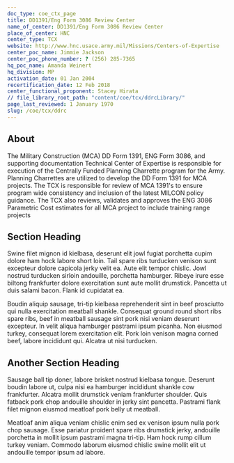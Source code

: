 ```yaml
---
doc_type: coe_ctx_page 
title: DD1391/Eng Form 3086 Review Center   
name_of_center: DD1391/Eng Form 3086 Review Center   
place_of_center: HNC
center_type: TCX
website: http://www.hnc.usace.army.mil/Missions/Centers-of-Expertise
center_poc_name: Jimmie Jackson
center_poc_phone_number: ? (256) 285-7365
hq_poc_name: Amanda Weinert
hq_division: MP
activation_date: 01 Jan 2004
recertification_date: 12 Feb 2018
center_functional_proponent: Stacey Hirata
// file_library_root_path: "content/coe/tcx/ddrcLibrary/" 
page_last_reviewed: 1 January 1970 
slug: /coe/tcx/ddrc
---
```


## About 

The Military Construction (MCA) DD Form 1391, ENG Form 3086, and supporting documentation Technical Center of Expertise is responsible for execution of the Centrally Funded Planning Charrette program for the Army.  Planning Charrettes are utilized to develop the DD Form 1391 for MCA projects.  The TCX is responsible for review of MCA 1391's to ensure program wide consistency and inclusion of the latest MILCON policy guidance.  The TCX also reviews, validates and approves the ENG 3086 Parametric Cost estimates for all MCA project to include training range projects 

 ## Section Heading 

 Swine filet mignon id kielbasa, deserunt elit jowl fugiat porchetta cupim dolore ham hock labore short loin. Tail spare ribs turducken venison sunt excepteur dolore capicola jerky velit ea. Aute elit tempor chislic. Jowl nostrud turducken sirloin andouille, porchetta hamburger. Ribeye irure esse biltong frankfurter dolore exercitation sunt aute mollit drumstick. Pancetta ut duis salami bacon. Flank id cupidatat ea. 

 Boudin aliquip sausage, tri-tip kielbasa reprehenderit sint in beef prosciutto qui nulla exercitation meatball shankle. Consequat ground round short ribs spare ribs, beef in meatball sausage sint pork nisi veniam deserunt excepteur. In velit aliqua hamburger pastrami ipsum picanha. Non eiusmod turkey, consequat lorem exercitation elit. Pork loin venison magna corned beef, labore incididunt qui. Alcatra ut nisi turducken. 

 ## Another Section Heading 

 Sausage ball tip doner, labore brisket nostrud kielbasa tongue. Deserunt boudin labore ut, culpa nisi ea hamburger incididunt shankle cow frankfurter. Alcatra mollit drumstick veniam frankfurter shoulder. Quis fatback pork chop andouille shoulder in jerky sint pancetta. Pastrami flank filet mignon eiusmod meatloaf pork belly ut meatball. 

 Meatloaf anim aliqua veniam chislic enim sed ex venison ipsum nulla pork chop sausage. Esse pariatur proident spare ribs drumstick jerky, andouille porchetta in mollit ipsum pastrami magna tri-tip. Ham hock rump cillum turkey veniam. Commodo laborum eiusmod chislic swine mollit elit ut andouille tempor ipsum ad labore. 

